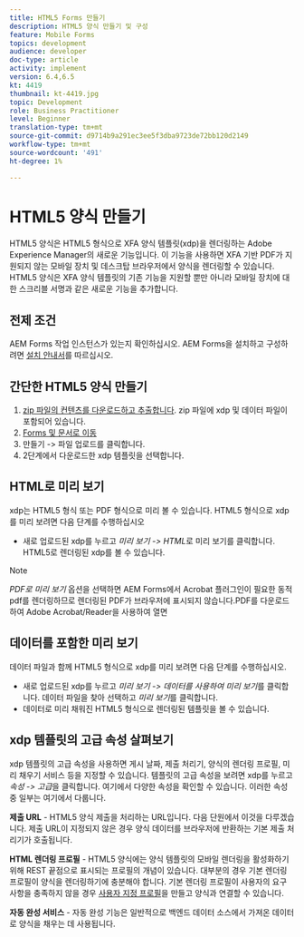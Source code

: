 ```yaml
---
title: HTML5 Forms 만들기
description: HTML5 양식 만들기 및 구성
feature: Mobile Forms
topics: development
audience: developer
doc-type: article
activity: implement
version: 6.4,6.5
kt: 4419
thumbnail: kt-4419.jpg
topic: Development
role: Business Practitioner
level: Beginner
translation-type: tm+mt
source-git-commit: d9714b9a291ec3ee5f3dba9723de72bb120d2149
workflow-type: tm+mt
source-wordcount: '491'
ht-degree: 1%

---
```



# HTML5 양식 만들기

HTML5 양식은 HTML5 형식으로 XFA 양식 템플릿(xdp)을 렌더링하는 Adobe Experience Manager의 새로운 기능입니다. 이 기능을 사용하면 XFA 기반 PDF가 지원되지 않는 모바일 장치 및 데스크탑 브라우저에서 양식을 렌더링할 수 있습니다. HTML5 양식은 XFA 양식 템플릿의 기존 기능을 지원할 뿐만 아니라 모바일 장치에 대한 스크리블 서명과 같은 새로운 기능을 추가합니다.

## 전제 조건

AEM Forms 작업 인스턴스가 있는지 확인하십시오. AEM Forms을 설치하고 구성하려면 [설치 안내서](https://docs.adobe.com/content/help/en/experience-manager-65/forms/install-aem-forms/osgi-installation/installing-configuring-aem-forms-osgi.html)를 따르십시오.

## 간단한 HTML5 양식 만들기

1. [zip 파일의 컨텐츠를 다운로드하고 추출합니다](assets/assets.zip). zip 파일에 xdp 및 데이터 파일이 포함되어 있습니다.
2. [Forms 및 문서로 이동](http://localhost:4502/aem/forms.html/content/dam/formsanddocuments)
3. 만들기 -> 파일 업로드를 클릭합니다.
4. 2단계에서 다운로드한 xdp 템플릿을 선택합니다.

## HTML로 미리 보기

xdp는 HTML5 형식 또는 PDF 형식으로 미리 볼 수 있습니다. HTML5 형식으로 xdp를 미리 보려면 다음 단계를 수행하십시오

* 새로 업로드된 xdp를 누르고 _미리 보기 -> HTML_&#x200B;로 미리 보기를 클릭합니다. HTML5로 렌더링된 xdp를 볼 수 있습니다.

>[!NOTE]
>_PDF로 미리 보기_ 옵션을 선택하면 AEM Forms에서 Acrobat 플러그인이 필요한 동적 pdf를 렌더링하므로 렌더링된 PDF가 브라우저에 표시되지 않습니다.PDF를 다운로드하여 Adobe Acrobat/Reader을 사용하여 열면


## 데이터를 포함한 미리 보기

데이터 파일과 함께 HTML5 형식으로 xdp를 미리 보려면 다음 단계를 수행하십시오.

* 새로 업로드된 xdp를 누르고 _미리 보기 -> 데이터를 사용하여 미리 보기_&#x200B;를 클릭합니다. 데이터 파일을 찾아 선택하고 _미리 보기_&#x200B;를 클릭합니다.
* 데이터로 미리 채워진 HTML5 형식으로 렌더링된 템플릿을 볼 수 있습니다.

## xdp 템플릿의 고급 속성 살펴보기

xdp 템플릿의 고급 속성을 사용하면 게시 날짜, 제출 처리기, 양식의 렌더링 프로필, 미리 채우기 서비스 등을 지정할 수 있습니다. 템플릿의 고급 속성을 보려면 xdp를 누르고 _속성 -> 고급_&#x200B;을 클릭합니다. 여기에서 다양한 속성을 확인할 수 있습니다. 이러한 속성 중 일부는 여기에서 다룹니다.

**제출 URL**  - HTML5 양식 제출을 처리하는 URL입니다. 다음 단원에서 이것을 다루겠습니다. 제출 URL이 지정되지 않은 경우 양식 데이터를 브라우저에 반환하는 기본 제출 처리기가 호출됩니다.

**HTML 렌더링 프로필**  - HTML5 양식에는 양식 템플릿의 모바일 렌더링을 활성화하기 위해 REST 끝점으로 표시되는 프로필의 개념이 있습니다. 대부분의 경우 기본 렌더링 프로필이 양식을 렌더링하기에 충분해야 합니다. 기본 렌더링 프로필이 사용자의 요구 사항을 충족하지 않을 경우 [사용자 지정 프로필](https://docs.adobe.com/content/help/en/experience-manager-64/forms/html5-forms/custom-profile.html)을 만들고 양식과 연결할 수 있습니다.

**자동 완성 서비스**  - 자동 완성 기능은 일반적으로 백엔드 데이터 소스에서 가져온 데이터로 양식을 채우는 데 사용됩니다.

